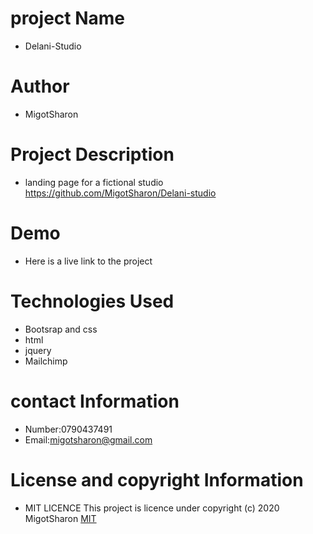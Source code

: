 # project Name
*  Delani-Studio
# Author
*  MigotSharon
# Project Description
*   landing page for a fictional studio  
    https://github.com/MigotSharon/Delani-studio
# Demo
* Here is a live link to the project
 # Technologies Used
 * Bootsrap and css
 * html
 * jquery
 * Mailchimp

 # contact Information
 * Number:0790437491
 * Email:migotsharon@gmail.com

 # License and copyright Information
 * MIT LICENCE</a>
This  project is licence under <a href="https://opensource.org/licenses/MIT"></a>
copyright (c) 2020 MigotSharon
[MIT](https://github.com/MigotSharon/Delani-studio/blob/master/LICENSE)
